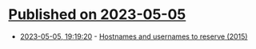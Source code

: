# [Published on 2023-05-05](index.md)

* [2023-05-05, 19:19:20](https://lobste.rs/s/yy6idm/hostnames_usernames_reserve_2015) - [Hostnames and usernames to reserve (2015)](https://ldpreload.com/blog/names-to-reserve)
